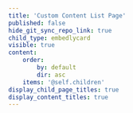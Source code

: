 ```yaml
---
title: 'Custom Content List Page'
published: false
hide_git_sync_repo_link: true
child_type: embedlycard
visible: true
content:
    order:
        by: default
        dir: asc
    items: '@self.children'
display_child_page_titles: true
display_content_titles: true
---
```


